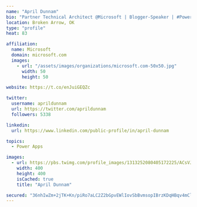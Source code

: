 ```yaml
---
name: "April Dunnam"
bio: "Partner Technical Architect @Microsoft | Blogger-Speaker | #PowerApps, #PowerAutomate, #Office365, #SharePoint | #WIT | #Karaoke Queen"
location: Broken Arrow, OK
type: "profile"
heat: 83

affiliation:
  name: Microsoft
  domain: microsoft.com
  images:
    - url: "/assets/images/organizations/microsoft.com-50x50.jpg"
      width: 50
      height: 50

website: https://t.co/enJuiGEQZc

twitter:
  username: aprildunnam
  url: https://twitter.com/aprildunnam
  followers: 5338

linkedin:
  url: https://www.linkedin.com/public-profile/in/april-dunnam

topics:
  - Power Apps

images:
  - url: https://pbs.twimg.com/profile_images/1313252080405172225/ACsVJFqU_400x400.jpg
    width: 400
    height: 400
    isCached: true
    title: "April Dunnam"

secured: "36nhIwZm+2jTK+Kn/piRo7aLC2Z2bGpvEWlIovSbBvmsopIBrzKDqHBqv4mCl3rrRctVhvI8mhoK+xCPmV7eXHd/jvy2KGFArvgPR12CKCPcp0yhrAbxysP0nRS8XwNfPNeuwPaTb9WwgCwP8xAGkkk2XUc3QK3a6KqxNQaGVvLvy4PG++1rNjbepcIxidXS4ZRGjusCkH6aT3Ihy0ttFZKk3/M0+NSSgOf7qga1/GtSC3r0KufP6vMHxCf3KOQyzbRUJ8wtC2TmKtKaNa5CFh+6R+ycxAcfrIG7qH/hxf8qAsrymDGppij4SLlTqGMMF5Q9sQv4vG/8ip6PKK83dtntUO3+IDuO6293t0Qhd0f7cgUb/RvteuvFzKWCnLp3OU3FiJqtTldH82JEz9CBumuKCW2JLOx1Lh5NHFgolKk=;T4lY6jQ31WnbaN9ZhijQdg=="
---
```


